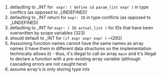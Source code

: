 1. defaulting to _INT for ` expr: ( define id param_list expr )` in type conflics (as opposed to _UNDEFINED)
2. defaulting to _INT return for `expr: ID` in type conflicts (as opposed to _UNDEFINED)
3. defaulting to _INT for `expr: ( ID actual_list )` for IDs that have been overwritten by scope variables (323)
4. should default to _INT for `(if expr expr expr )` ~(292)
4. Asssuming function names cannot have the same names as array names (I have them in different data structures so the implementation technically allows it) - thus, it's illegal to call an array `main` and it's illegal to declare a function with a pre-existing array variable (although cascading errors are not caught here)
5. assume array's is only storing type ints